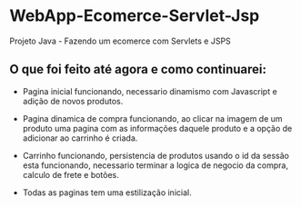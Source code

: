 # WebApp-Ecomerce-Servlet-Jsp
Projeto Java - Fazendo um ecomerce com Servlets e JSPS


## O que foi feito até agora e como continuarei:

- Pagina inicial funcionando, necessario dinamismo com Javascript e adição de novos produtos.

- Pagina dinamica de compra funcionando, ao clicar na imagem de um produto uma pagina com as informações daquele produto e a opção de adicionar ao carrinho é criada.

- Carrinho funcionando, persistencia de produtos usando o id da sessão esta funcionando, necessario terminar a logica de negocio da compra, calculo de frete e botões.

- Todas as paginas tem uma estilização inicial.
